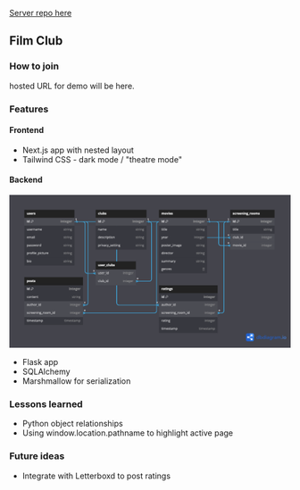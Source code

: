 [Server repo here](https://github.com/eburdekin/film-club-server)

## Film Club

### How to join

hosted URL for demo will be here.

### Features

#### Frontend

- Next.js app with nested layout
- Tailwind CSS - dark mode / "theatre mode"

#### Backend

![dbdiagram](/public/dbdiagram.png)

- Flask app
- SQLAlchemy
- Marshmallow for serialization

### Lessons learned

- Python object relationships
- Using window.location.pathname to highlight active page

### Future ideas

- Integrate with Letterboxd to post ratings
